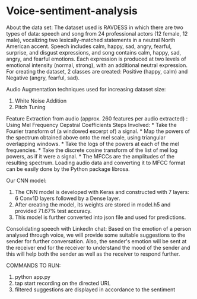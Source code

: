 # Voice-sentiment-analysis
About the data set:
The dataset used is RAVDESS in which there are two types of data: speech and song from 24 professional actors (12 female, 12 male), vocalizing two lexically-matched statements in a neutral North American accent. 
Speech includes calm, happy, sad, angry, fearful, surprise, and disgust expressions, and song contains calm, happy, sad, angry, and fearful emotions. 
Each expression is produced at two levels of emotional intensity (normal, strong), with an additional neutral expression. For creating the dataset, 2 classes are created: Positive (happy, calm) and Negative (angry, 
fearful, sad).
 
Audio Augmentation techniques used for increasing dataset size:
1. White Noise Addition
2. Pitch Tuning

Feature Extraction from audio (approx. 260 features per audio extracted) :
Using Mel Frequency Cepstral Coefficients
    Steps Involved:
    * Take the Fourier transform of (a windowed excerpt of) a signal.
    * Map the powers of the spectrum obtained above onto the mel scale, using triangular overlapping windows.
    * Take the logs of the powers at each of the mel frequencies.
    * Take the discrete cosine transform of the list of mel log powers, as if it were a signal.
    * The MFCCs are the amplitudes of the resulting spectrum.
Loading audio data and converting it to MFCC format can be easily done by the Python package librosa.

Our CNN model:
1. The CNN model is developed with Keras and constructed with 7 layers: 6 Conv1D layers followed by a Dense layer.
2. After creating the model, its weights are stored in model.h5 and provided 71.67% test accuracy.
3. This model is further converted into json file and used for predictions.

Consolidating speech with LinkedIn chat:
Based on the emotion of a person analysed through voice, we will provide some suitable suggestions to the sender for further conversation. Also, the sender's emotion will be sent at the receiver end
for the receiver to understand the mood of the sender and this will help both the sender as well as the receiver to respond further. 


COMMANDS TO RUN:
1. python app.py
2. tap start recording on the directed URL
3. filtered suggestions are displayed in accordance to the sentiment
